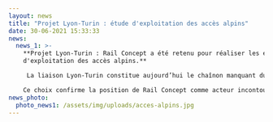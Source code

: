 ```yaml
---
layout: news
title: "Projet Lyon-Turin : étude d'exploitation des accès alpins"
date: 30-06-2021 15:33:33
news:
  news_1: >-
    **Projet Lyon-Turin : Rail Concept a été retenu pour réaliser les études
    d'exploitation des accès alpins.**

     La liaison Lyon-Turin constitue aujourd’hui le chaînon manquant du corridor méditerranéen. Cet axe est un axe fret majeur entre la péninsule ibérique et l’est de l’Europe. Rai**l Concept sera en charge de la construction des plans de transport régionaux à court, moyen (ouverture du tunnel de base) et long terme (réalisation des accès alpins) ainsi que de l’évaluation fine de la robustesse de ces derniers.** L’objectif est de stabiliser le programme d’aménagements à réaliser au niveau des accès alpins, qu’il s’agisse de la modernisation du réseau existant et de la réalisation de sections de lignes nouvelles. 

    Ce choix confirme la position de Rail Concept comme acteur incontournable des études amont des grands projets puisque nous sommes déjà fortement impliqués sur le projet de Ligne Nouvelle Provence Côte d’Azur et sur le projet de Ligne Nouvelle Montpellier Perpignan.
news_photo:
  photo_news1: /assets/img/uploads/acces-alpins.jpg
---
```

